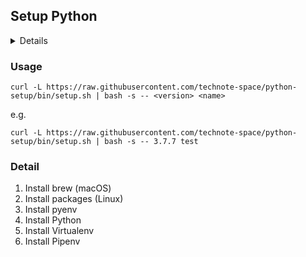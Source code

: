 ## Setup Python

<!-- START doctoc generated TOC please keep comment here to allow auto update -->
<!-- DON'T EDIT THIS SECTION, INSTEAD RE-RUN doctoc TO UPDATE -->
<details>
<summary>Details</summary>

- [Usage](#usage)
- [Detail](#detail)

</details>
<!-- END doctoc generated TOC please keep comment here to allow auto update -->

### Usage
```shell script
curl -L https://raw.githubusercontent.com/technote-space/python-setup/bin/setup.sh | bash -s -- <version> <name>
```

e.g. 
```shell script
curl -L https://raw.githubusercontent.com/technote-space/python-setup/bin/setup.sh | bash -s -- 3.7.7 test
```

### Detail
1. Install brew (macOS)
1. Install packages (Linux)
1. Install pyenv
1. Install Python <version>
1. Install Virtualenv <version> <name>
1. Install Pipenv
